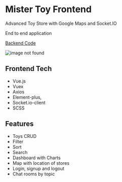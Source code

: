 # Mister Toy Frontend

<p>Advanced Toy Store with Google Maps and Socket.IO</p>
<p>End to end application</p>
<a href="https://github.com/shaniKupiec/Mister-Toy-Backend" target="blank">Backend Code</a>

![image not found](https://res.cloudinary.com/trellox/image/upload/v1657785930/github%20-%20readme/toys_yjgfjt.jpg)

## Frontend Tech
- Vue.js
- Vuex
- Axios
- Element-plus,
- Socket.io-client
- SCSS

## Features
- Toys CRUD
- Filter
- Sort
- Search
- Dashboard with Charts
- Map with location of stores
- Login, signup and logout
- Chat rooms by topic
